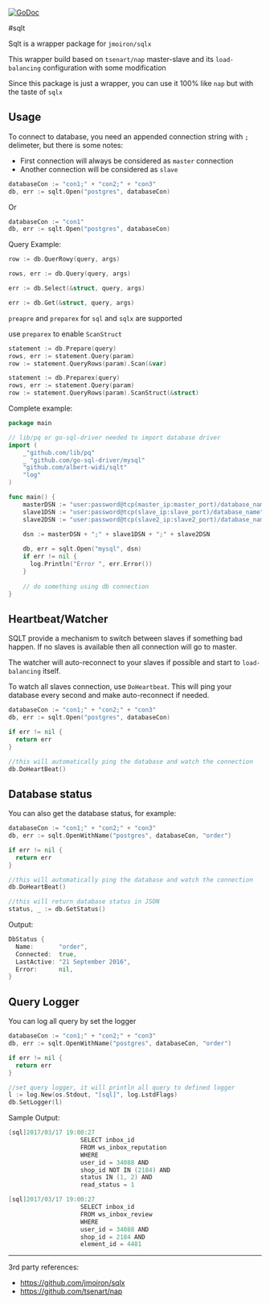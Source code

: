 [![GoDoc](https://godoc.org/github.com/albert-widi/sqlt?status.svg)](https://godoc.org/github.com/albert-widi/sqlt)

#sqlt

Sqlt is a wrapper package for `jmoiron/sqlx`

This wrapper build based on `tsenart/nap` master-slave and its `load-balancing` configuration with some modification

Since this package is just a wrapper, you can use it 100% like `nap` but with the taste of `sqlx`

Usage
------

To connect to database, you need an appended connection string with `;` delimeter, but there is some notes:
* First connection will always be considered as `master` connection
* Another connection will be considered as `slave`

```go
databaseCon := "con1;" + "con2;" + "con3"
db, err := sqlt.Open("postgres", databaseCon)
```

Or

```go
databaseCon := "con1"
db, err := sqlt.Open("postgres", databaseCon)
```

Query Example:

```go
row := db.QuerRowy(query, args)
```

```go
rows, err := db.Query(query, args)
```

```go
err := db.Select(&struct, query, args)
```

```go
err := db.Get(&struct, query, args)
```

`preapre` and `preparex` for `sql` and `sqlx` are supported

use `preparex` to enable `ScanStruct`

```go
statement := db.Prepare(query)
rows, err := statement.Query(param)
row := statement.QueryRows(param).Scan(&var)
```

```go
statement := db.Preparex(query)
rows, err := statement.Query(param)
row := statement.QueryRows(param).ScanStruct(&struct)
```

Complete example:

```go
package main

// lib/pq or go-sql-driver needed to import database driver
import (
    _"github.com/lib/pq"
    _ "github.com/go-sql-driver/mysql"
    "github.com/albert-widi/sqlt"
    "log"
)

func main() {
    masterDSN := "user:password@tcp(master_ip:master_port)/database_name"
    slave1DSN := "user:password@tcp(slave_ip:slave_port)/database_name"
    slave2DSN := "user:password@tcp(slave2_ip:slave2_port)/database_name"

    dsn := masterDSN + ";" + slave1DSN + ";" + slave2DSN
    
    db, err = sqlt.Open("mysql", dsn)
    if err != nil {
      log.Println("Error ", err.Error())
    }
    
    // do something using db connection
}
```

Heartbeat/Watcher
------

SQLT provide a mechanism to switch between slaves if something bad happen. If no slaves is available then all connection will go to master.

The watcher will auto-reconnect to your slaves if possible and start to `load-balancing` itself.

To watch all slaves connection, use `DoHeartbeat`. This will ping your database every second and make auto-reconnect if needed.

```go
databaseCon := "con1;" + "con2;" + "con3"
db, err := sqlt.Open("postgres", databaseCon)

if err != nil {
  return err
}

//this will automatically ping the database and watch the connection
db.DoHeartBeat()
```

Database status
------

You can also get the database status, for example:

```go
databaseCon := "con1;" + "con2;" + "con3"
db, err := sqlt.OpenWithName("postgres", databaseCon, "order")

if err != nil {
  return err
}

//this will automatically ping the database and watch the connection
db.DoHeartBeat()

//this will return database status in JSON
status, _ := db.GetStatus()
```

Output:

```go
DbStatus {
  Name:       "order",
  Connected:  true,
  LastActive: "21 September 2016",
  Error:      nil,
}
```

Query Logger
------

You can log all query by set the logger

```go
databaseCon := "con1;" + "con2;" + "con3"
db, err := sqlt.OpenWithName("postgres", databaseCon, "order")

if err != nil {
  return err
}

//set query logger, it will println all query to defined logger
l := log.New(os.Stdout, "[sql]", log.LstdFlags)
db.SetLogger(l)
```

Sample Output:

```go
[sql]2017/03/17 19:00:27
					SELECT inbox_id
					FROM ws_inbox_reputation
					WHERE
					user_id = 34088 AND
					shop_id NOT IN (2184) AND
					status IN (1, 2) AND
					read_status = 1

[sql]2017/03/17 19:00:27
					SELECT inbox_id
					FROM ws_inbox_review
					WHERE
					user_id = 34088 AND
					shop_id = 2184 AND
					element_id = 4481
```


----------------------------------

3rd party references:
* https://github.com/jmoiron/sqlx
* https://github.com/tsenart/nap
